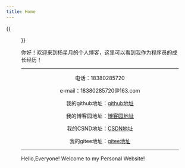 ```yaml
---
title: Home
---
```


{{<figure src="https://img.mjj.today/2022/10/08/d6983aad860d5a734150454a20a1d975.jpg" title="This is me, which is me (我就是我，不一样的烟火)" width="200">}}

你好！欢迎来到杨星月的个人博客，这里可以看到我作为程序员的成长经历！

---



<center> <p>电话：18380285720</p>
    <p>e-mail：18380285720@163.com</p>
</center>

<center>
     <p>我的github地址：<a href="https://github.com/yangxingyue0623">github地址</a></p>
     <p>我的博客园地址：<a href="https://www.cnblogs.com/xingyue0623/">博客园地址</a></p>
    <p>我的CSND地址：<a href="https://blog.csdn.net/kuimeiyuzu">CSDN地址</a></p>
    <p>我的gitee地址：<a href="https://gitee.com/yangxingyue0623">gitee地址</a></p>
</center>



---



   Hello,Everyone! Welcome to my Personal Website!</p>
